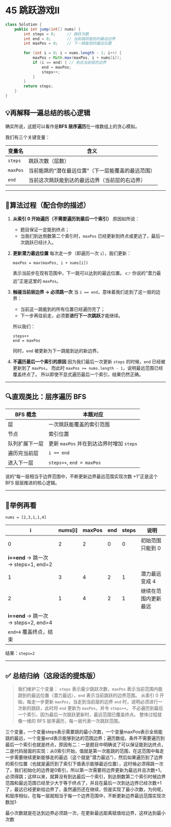 
# 45 跳跃游戏II

```java
class Solution {
    public int jump(int[] nums) {
        int steps = 0;     // 跳跃次数
        int end = 0;       // 当前跳跃能到的最远边界
        int maxPos = 0;    // 下一跳能到的最远位置
        
        for (int i = 0; i < nums.length - 1; i++) {
            maxPos = Math.max(maxPos, i + nums[i]);
            if (i == end) { // 到达当前层的边界
                end = maxPos;
                steps++;
            }
        }
        return steps;
    }
}

```

## 💡再解释一遍总结的核心逻辑

确实所说，这题可以看作是**BFS 层序遍历**在一维数组上的贪心模拟。

我们有三个关键变量：

| 变量名   | 含义                                               |
| -------- | -------------------------------------------------- |
| `steps`  | 跳跃次数（层数）                                   |
| `maxPos` | 当前能跳的“潜在最远位置”（下一层能覆盖的最远范围） |
| `end`    | 当前这次跳跃能到达的最远边界（当前层的右边界）     |

------

## 🧭算法过程（配合你的描述）

1. **从索引 0 开始遍历（不需要遍历到最后一个索引）**
   原因如所说：

    - 题目保证一定能到终点；
    - 当我们到达倒数第二个索引时，`maxPos` 已经更新到终点或更远了，最后一次跳跃已经计入。

2. **更新潜力最远位置**
   每次走一步（即遍历一次 `i`），我们更新：

   ```
   maxPos = max(maxPos, i + nums[i])
   ```

   表示当前步在现有范围中，下一跳可以达到的最远位置。
   👉 你说的“潜力最远”正是这里的 `maxPos`。

3. **触碰当前层边界 → 必须跳一次**
   当 `i == end`，意味着我们走到了这一层的边界：

    - 当前这一跳能到的所有位置已经遍历完了；
    - 下一步再往前走，必须要**进行下一次跳跃**才能继续。

   所以我们：

   ```
   steps++
   end = maxPos
   ```

   同时，`end` 被更新为下一跳能到达的新边界。

4. **不遍历最后一个索引的原因**
   因为我们最后一次更新 `steps` 的时候，`end` 已经被更新到了 `maxPos`，
   而此时 `maxPos >= nums.length - 1`，说明最远范围已经覆盖终点了。
   所以即使不显式遍历最后一个索引，结果仍然正确。

------

## 🔍直观类比：层序遍历 BFS

| BFS 概念       | 本题对应                                 |
| -------------- | ---------------------------------------- |
| 层             | 一次跳跃能覆盖的索引范围                 |
| 节点           | 索引位置                                 |
| 队列扩展下一层 | 更新 `maxPos` 并在到达边界时增加 `steps` |
| 遍历完当前层   | `i == end`                               |
| 进入下一层     | `steps++`, `end = maxPos`                |

说的“每一层相当于边界范围中，不断更新边界最远范围实现次数 +1”正是这个 BFS 层层推进的核心逻辑。

------

## 🧩举例再看

```
nums = [2,3,1,1,4]
```

| i                                    | nums[i] | maxPos | end  | steps | 说明                 |
| ------------------------------------ | ------- | ------ | ---- | ----- | -------------------- |
| 0                                    | 2       | 2      | 0    | 0     | 初始范围只能到 0     |
| **i==end** → 跳一次 → steps=1, end=2 |         |        |      |       |                      |
| 1                                    | 3       | 4      | 2    | 1     | 潜力最远变成 4       |
| 2                                    | 1       | 4      | 2    | 1     | 继续在范围内更新最远 |
| **i==end** → 跳一次 → steps=2, end=4 |         |        |      |       |                      |
| `end=4` 覆盖终点，结束               |         |        |      |       |                      |

结果：`steps=2`

------

## ✅ 总结归纳（这段话的提炼版）

> 我们维护三个变量：
>  `steps` 表示最少跳跃次数，`maxPos` 表示当前范围内能跳到的最远位置（潜力最远），`end` 表示当前跳跃的边界范围。
>  从索引 0 开始，每走一步更新 `maxPos`，当走到当前层的边界 `end` 时，说明必须进行一次新的跳跃，此时将 `end` 更新为 `maxPos`，并令 `steps++`。
>  不必遍历到最后一个索引，因为最后一次跳跃更新时，最远范围已覆盖终点。
>  整体过程就像一维的 BFS 层序遍历，每一层代表一次跳跃范围。

三个变量，一个变量steps表示需要跳的最小次数，一个变量maxPos表示全局能跳的最远，一个变量end表示能够到达的范围边界；遍历数组，条件不需要遍历到最后一个索引也就是终点，原因有二：一是题目中明确说了可以保证能到达终点，二是代码层面的实现：从0索引开始，值就是第一次能跳的范围，在这范围中每走一步需要继续更新能够走的最远（这个就是”潜力最远“），然后如果遍历到了边界的索引位置（也就是遍历到了索引下值表示能够最远位置），这时候必须得跳一次 了，我们初始化的边界是0索引，所以第一次需要将边界更新为最远并且次数+1，必须得跳；这样以来，就算没有到达最后一个索引，到达倒数第二个索引时候边界范围和最远范围已经至少大于等于终点了，并且在最后一次到达边界已经次数+1了，最远已经更新给边界了，虽然遍历还在继续，但是实现了最小次数，为何呢，和层序相似，在每一层就相当于每一个边界范围中，不断更新边界最远范围实现次数加1·

最小次数就是在达到边界必须跳一次，在更新最远距离赋值给边界，这样达到最小次数

